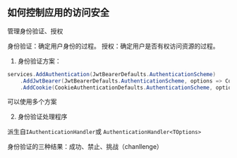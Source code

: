 ## 如何控制应用的访问安全

管理身份验证、授权

身份验证：确定用户身份的过程。
授权：确定用户是否有权访问资源的过程。

1. 身份验证方案：

```csharp
services.AddAuthentication(JwtBearerDefaults.AuthenticationScheme)
    .AddJwtBearer(JwtBearerDefaults.AuthenticationScheme, options => Configuration.Bind("JwtSettings", options))
    .AddCookie(CookieAuthenticationDefaults.AuthenticationScheme, options => Configuration.Bind("CookieSettings", options));
```

可以使用多个方案

2. 身份验证处理程序

派生自`IAuthenticationHandler`或 `AuthenticationHandler<TOptions>`


身份验证的三种结果：成功、禁止、挑战（chanllenge）